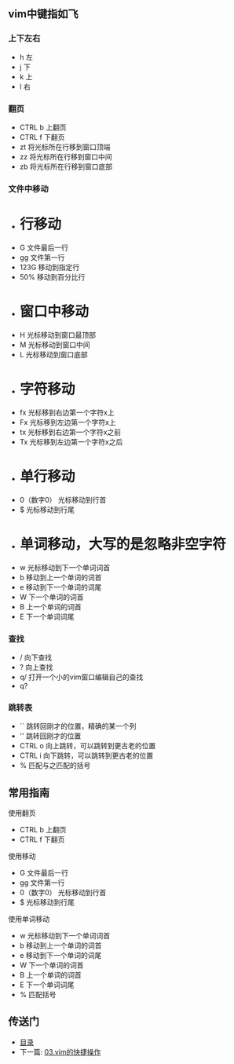 ## vim中键指如飞

### 上下左右

+ h 左
+ j 下
+ k 上
+ l 右

### 翻页

+ CTRL b  上翻页
+ CTRL f  下翻页
+ zt      将光标所在行移到窗口顶端
+ zz      将光标所在行移到窗口中间
+ zb      将光标所在行移到窗口底部

### 文件中移动

+ # 行移动
+ G      文件最后一行
+ gg     文件第一行
+ 123G   移动到指定行
+ 50%    移动到百分比行
+ # 窗口中移动
+ H      光标移动到窗口最顶部
+ M      光标移动到窗口中间
+ L      光标移动到窗口底部
+ # 字符移动
+ fx     光标移到右边第一个字符x上
+ Fx     光标移到左边第一个字符x上
+ tx    光标移到右边第一个字符x之前
+ Tx    光标移到左边第一个字符x之后
+ # 单行移动
+ 0（数字0）   光标移动到行首
+ $     光标移动到行尾
+ # 单词移动，大写的是忽略非空字符
+ w     光标移动到下一个单词词首
+ b     移动到上一个单词的词首
+ e     移动到下一个单词的词尾
+ W     下一个单词的词首
+ B     上一个单词的词首
+ E     下一个单词词尾

### 查找

+ /   向下查找
+ ?   向上查找
+ q/  打开一个小的vim窗口编辑自己的查找
+ q?

### 跳转表

+ ``     跳转回刚才的位置，精确的某一个列
+ ''     跳转回刚才的位置
+ CTRL o 向上跳转，可以跳转到更古老的位置
+ CTRL i 向下跳转，可以跳转到更古老的位置
+ %      匹配与之匹配的括号

## 常用指南

使用翻页

+ CTRL b  上翻页
+ CTRL f  下翻页

使用移动

+ G      文件最后一行
+ gg     文件第一行
+ 0（数字0）   光标移动到行首
+ $     光标移动到行尾

使用单词移动

+ w     光标移动到下一个单词词首
+ b     移动到上一个单词的词首
+ e     移动到下一个单词的词尾
+ W     下一个单词的词首
+ B     上一个单词的词首
+ E     下一个单词词尾
+ %     匹配括号

## 传送门

- [目录](directory.md)
- 下一篇: [03.vim的快捷操作](03.vim的快捷操作.md)

